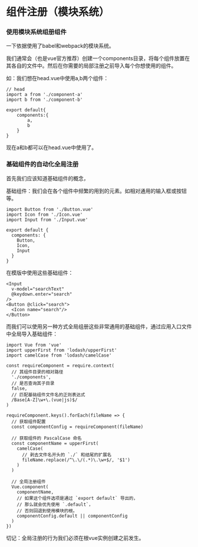 # 组件注册（模块系统）

### 使用模块系统组册组件

一下依据使用了babel和webpack的模块系统。

我们通常会（也是vue官方推荐）创建一个components目录，将每个组件放置在其各自的文件中。然后在你需要的局部注册之前导入每个你想使用的组件。

如：我们想在head.vue中使用a,b两个组件：

```
// head
import a from './component-a'
import b from './component-b'

export default{
    components:{
        a,
        b    
    }
}

```

现在a和b都可以在head.vue中使用了。

### 基础组件的自动化全局注册

首先我们应该知道基础组件的概念，

基础组件：我们会在各个组件中频繁的用到的元素。如相对通用的输入框或按钮等。

```
import Button from './Button.vue'
import Icon from './Icon.vue'
import Input from './Input.vue'

export default {
  components: {
    Button,
    Icon,
    Input
  }
}

```

在模版中使用这些基础组件：

```
<Input
  v-model="searchText"
  @keydown.enter="search"
/>
<Button @click="search">
  <Icon name="search"/>
</Button>
```

而我们可以使用另一种方式全局组册这些非常通用的基础组件，通过应用入口文件中全局导入基础组件：


```
import Vue from 'vue'
import upperFirst from 'lodash/upperFirst'
import camelCase from 'lodash/camelCase'

const requireComponent = require.context(
  // 其组件目录的相对路径
  './components',
  // 是否查询其子目录
  false,
  // 匹配基础组件文件名的正则表达式
  /Base[A-Z]\w+\.(vue|js)$/
)

requireComponent.keys().forEach(fileName => {
  // 获取组件配置
  const componentConfig = requireComponent(fileName)

  // 获取组件的 PascalCase 命名
  const componentName = upperFirst(
    camelCase(
      // 剥去文件名开头的 `./` 和结尾的扩展名
      fileName.replace(/^\.\/(.*)\.\w+$/, '$1')
    )
  )

  // 全局注册组件
  Vue.component(
    componentName,
    // 如果这个组件选项是通过 `export default` 导出的，
    // 那么就会优先使用 `.default`，
    // 否则回退到使用模块的根。
    componentConfig.default || componentConfig
  )
})
```

切记：全局注册的行为我们必须在根vue实例创建之前发生。


